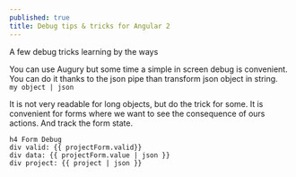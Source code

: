 ```yaml
---
published: true
title: Debug tips & tricks for Angular 2
---
```

A few debug tricks learning by the ways

You can use Augury but some time a simple in screen debug is convenient. 
You can do it thanks to the json pipe than transform json object in string.    
`my object | json`    

It is not very readable for long objects, but do the trick for some. 
It is convenient for forms where we want to see the consequence of ours actions. 
And track the form state. 

````
h4 Form Debug
div valid: {{ projectForm.valid}}
div data: {{ projectForm.value | json }}
div project: {{ project | json }}
````